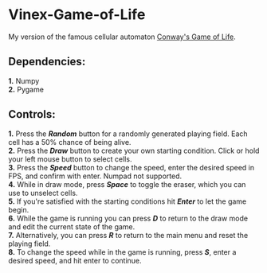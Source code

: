 # Vinex-Game-of-Life

My version of the famous cellular automaton [Conway's Game of Life](https://en.wikipedia.org/wiki/Conway%27s_Game_of_Life).

## **Dependencies:**
  **1.** Numpy  
  **2.** Pygame

## **Controls:**  
  **1.** Press the ***Random*** button for a randomly generated playing field. Each cell has a 50% chance of being alive.  
  **2.** Press the ***Draw*** button to create your own starting condition. Click or hold your left mouse button to select cells.  
  **3.** Press the ***Speed*** button to change the speed, enter the desired speed in FPS, and confirm with enter. Numpad not supported.  
  **4.** While in draw mode, press ***Space*** to toggle the eraser, which you can use to unselect cells.  
  **5.** If you're satisfied with the starting conditions hit ***Enter*** to let the game begin.  
  **6.** While the game is running you can press ***D*** to return to the draw mode and edit the current state of the game.  
  **7.** Alternatively, you can press ***R*** to return to the main menu and reset the playing field.  
  **8.** To change the speed while in the game is running, press ***S***, enter a desired speed, and hit enter to continue.
